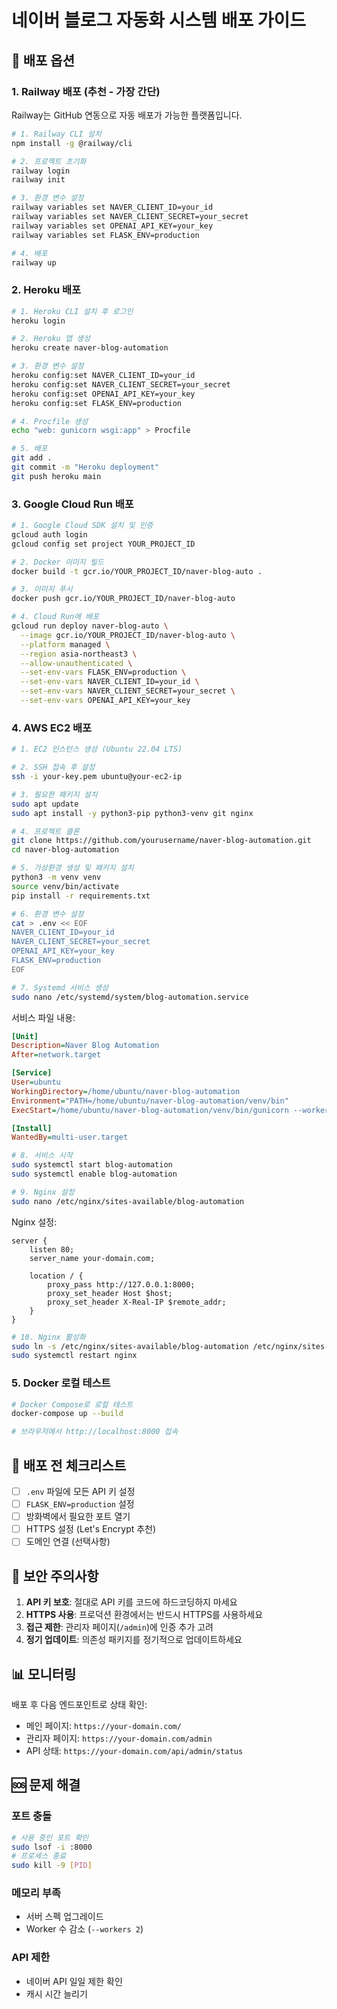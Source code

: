 # 네이버 블로그 자동화 시스템 배포 가이드

## 🚀 배포 옵션

### 1. Railway 배포 (추천 - 가장 간단)

Railway는 GitHub 연동으로 자동 배포가 가능한 플랫폼입니다.

```bash
# 1. Railway CLI 설치
npm install -g @railway/cli

# 2. 프로젝트 초기화
railway login
railway init

# 3. 환경 변수 설정
railway variables set NAVER_CLIENT_ID=your_id
railway variables set NAVER_CLIENT_SECRET=your_secret
railway variables set OPENAI_API_KEY=your_key
railway variables set FLASK_ENV=production

# 4. 배포
railway up
```

### 2. Heroku 배포

```bash
# 1. Heroku CLI 설치 후 로그인
heroku login

# 2. Heroku 앱 생성
heroku create naver-blog-automation

# 3. 환경 변수 설정
heroku config:set NAVER_CLIENT_ID=your_id
heroku config:set NAVER_CLIENT_SECRET=your_secret
heroku config:set OPENAI_API_KEY=your_key
heroku config:set FLASK_ENV=production

# 4. Procfile 생성
echo "web: gunicorn wsgi:app" > Procfile

# 5. 배포
git add .
git commit -m "Heroku deployment"
git push heroku main
```

### 3. Google Cloud Run 배포

```bash
# 1. Google Cloud SDK 설치 및 인증
gcloud auth login
gcloud config set project YOUR_PROJECT_ID

# 2. Docker 이미지 빌드
docker build -t gcr.io/YOUR_PROJECT_ID/naver-blog-auto .

# 3. 이미지 푸시
docker push gcr.io/YOUR_PROJECT_ID/naver-blog-auto

# 4. Cloud Run에 배포
gcloud run deploy naver-blog-auto \
  --image gcr.io/YOUR_PROJECT_ID/naver-blog-auto \
  --platform managed \
  --region asia-northeast3 \
  --allow-unauthenticated \
  --set-env-vars FLASK_ENV=production \
  --set-env-vars NAVER_CLIENT_ID=your_id \
  --set-env-vars NAVER_CLIENT_SECRET=your_secret \
  --set-env-vars OPENAI_API_KEY=your_key
```

### 4. AWS EC2 배포

```bash
# 1. EC2 인스턴스 생성 (Ubuntu 22.04 LTS)

# 2. SSH 접속 후 설정
ssh -i your-key.pem ubuntu@your-ec2-ip

# 3. 필요한 패키지 설치
sudo apt update
sudo apt install -y python3-pip python3-venv git nginx

# 4. 프로젝트 클론
git clone https://github.com/yourusername/naver-blog-automation.git
cd naver-blog-automation

# 5. 가상환경 생성 및 패키지 설치
python3 -m venv venv
source venv/bin/activate
pip install -r requirements.txt

# 6. 환경 변수 설정
cat > .env << EOF
NAVER_CLIENT_ID=your_id
NAVER_CLIENT_SECRET=your_secret
OPENAI_API_KEY=your_key
FLASK_ENV=production
EOF

# 7. Systemd 서비스 생성
sudo nano /etc/systemd/system/blog-automation.service
```

서비스 파일 내용:
```ini
[Unit]
Description=Naver Blog Automation
After=network.target

[Service]
User=ubuntu
WorkingDirectory=/home/ubuntu/naver-blog-automation
Environment="PATH=/home/ubuntu/naver-blog-automation/venv/bin"
ExecStart=/home/ubuntu/naver-blog-automation/venv/bin/gunicorn --workers 3 --bind 0.0.0.0:8000 wsgi:app

[Install]
WantedBy=multi-user.target
```

```bash
# 8. 서비스 시작
sudo systemctl start blog-automation
sudo systemctl enable blog-automation

# 9. Nginx 설정
sudo nano /etc/nginx/sites-available/blog-automation
```

Nginx 설정:
```nginx
server {
    listen 80;
    server_name your-domain.com;

    location / {
        proxy_pass http://127.0.0.1:8000;
        proxy_set_header Host $host;
        proxy_set_header X-Real-IP $remote_addr;
    }
}
```

```bash
# 10. Nginx 활성화
sudo ln -s /etc/nginx/sites-available/blog-automation /etc/nginx/sites-enabled
sudo systemctl restart nginx
```

### 5. Docker 로컬 테스트

```bash
# Docker Compose로 로컬 테스트
docker-compose up --build

# 브라우저에서 http://localhost:8000 접속
```

## 📝 배포 전 체크리스트

- [ ] `.env` 파일에 모든 API 키 설정
- [ ] `FLASK_ENV=production` 설정
- [ ] 방화벽에서 필요한 포트 열기
- [ ] HTTPS 설정 (Let's Encrypt 추천)
- [ ] 도메인 연결 (선택사항)

## 🔐 보안 주의사항

1. **API 키 보호**: 절대로 API 키를 코드에 하드코딩하지 마세요
2. **HTTPS 사용**: 프로덕션 환경에서는 반드시 HTTPS를 사용하세요
3. **접근 제한**: 관리자 페이지(`/admin`)에 인증 추가 고려
4. **정기 업데이트**: 의존성 패키지를 정기적으로 업데이트하세요

## 📊 모니터링

배포 후 다음 엔드포인트로 상태 확인:
- 메인 페이지: `https://your-domain.com/`
- 관리자 페이지: `https://your-domain.com/admin`
- API 상태: `https://your-domain.com/api/admin/status`

## 🆘 문제 해결

### 포트 충돌
```bash
# 사용 중인 포트 확인
sudo lsof -i :8000
# 프로세스 종료
sudo kill -9 [PID]
```

### 메모리 부족
- 서버 스펙 업그레이드
- Worker 수 감소 (`--workers 2`)

### API 제한
- 네이버 API 일일 제한 확인
- 캐시 시간 늘리기